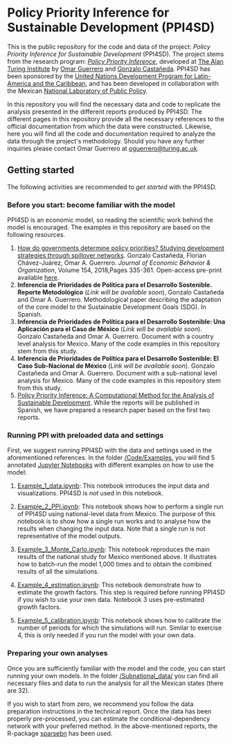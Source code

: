 # Policy Priority Inference for Sustainable Development (PPI4SD)

This is the public repository for the code and data of the project: *Policy Priority Inference for Sustainable Development* (PPI4SD). The project stems from the research program: [*Policy Priority Inference*](https://www.turing.ac.uk/research/research-projects/policy-priority-inference), developed at [The Alan Turing Institute](https://www.turing.ac.uk) by [Omar Guerrero](https://oguerr.com) and [Gonzalo Castañeda](https://www.cide.edu/nosotros/comunidad/profesores/perfil/?id=25). PPI4SD has been sponsored by the [United Nations Development Program for Latin-America and the Caribbean](http://www.latinamerica.undp.org/), and has been developed in collaboration with the Mexican [National Laboratory of Public Policy](https://www.lnpp.mx).

In this repository you will find the necessary data and code to replicate the analysis presented in the different reports produced by PPI4SD. The different pages in this repository provide all the necessary references to the official documentation from which the data were constructed. Likewise, here you will find all the code and documentation required to analyze the data through the project's methodology. Should you have any further inquiries please contact Omar Guerrero at oguerrero@turing.ac.uk.


## Getting started
The following activities are recommended to *get started* with the PPI4SD. 

### Before you start: become familiar with the model
PPI4SD is an economic model, so reading the scientific work behind the model is encouraged. The examples in this repository are based on the following resources.

1. [How do governments determine policy priorities? Studying development strategies through spillover networks](http://www.sciencedirect.com/science/article/pii/S0167268118302026). Gonzalo Castañeda, Florian Chávez-Juárez, Omar A. Guerrero. *Journal of Economic Behavior & Organization*, Volume 154, 2018,Pages 335-361. Open-access pre-print available [here](https://arxiv.org/abs/1902.00432). 
2. **Inferencia de Prioridades de Política para el Desarrollo Sostenible. Reporte Metodológico** (*Link will be available soon*), Gonzalo Castañeda and Omar A. Guerrero. Methodological paper describing the adaptation of the core model to the Sustainable Development Goals (SDG). In Spanish. 
3. **Inferencia de Prioridades de Política para el Desarrollo Sostenible: Una Aplicación para el Caso de México** (*Link will be available soon*). Gonzalo Castañeda and Omar A. Guerrero. Document with a country level analysis for Mexico. Many of the code examples in this repository stem from this study. 
4. **Inferencia de Prioridades de Política para el Desarrollo Sostenible: El Caso Sub-Nacional de México** (*Link will be available soon*). Gonzalo Castañeda and Omar A. Guerrero. Document with a sub-national level analysis for Mexico. Many of the code examples in this repository stem from this study. 
5. [Policy Priority Inference: A Computational Method for the Analysis of Sustainable Development](http://ssrn.com/abstract=3604041). While the reports will be published in Spanish, we have prepared a research paper based on the first two reports.


### Running PPI with preloaded data and settings

First, we suggest running PPI4SD with the data and settings used in the aforementioned references.
In the folder [/Code/Examples](/Code/Examples), you will find 5 annotated [Jupyter Notebooks](https://realpython.com/jupyter-notebook-introduction/) with different examples on how to use the model:

1. [Example_1_data.ipynb](https://github.com/oguerrer/PPI4SD/blob/master/Code/Examples/Example_1_data.ipynb): This notebook introduces the input data and visualizations. PPI4SD is _not_ used in this notebook. 

2.  [Example_2_PPI.ipynb](https://github.com/oguerrer/PPI4SD/blob/master/Code/Examples/Example_2_PPI.ipynb): This notebook shows how to perform a single run of PPI4SD using national-level data from Mexico.
The purpose of this notebook is to show how a single run works and to analyse how the results when changing the input data.
Note that a single run is not representative of the model outputs. 

3. [Example_3_Monte_Carlo.ipynb](https://github.com/oguerrer/PPI4SD/blob/master/Code/Examples/Example_3_Monte_Carlo.ipynb): This notebook reproduces the main results of the national study for Mexico mentioned above.
It illustrates how to batch-run the model 1,000 times and to obtain the combined results of all the simulations. 

4. [Example_4_estimation.ipynb](https://github.com/oguerrer/PPI4SD/blob/master/Code/Examples/Example_4_estimation.ipynb): This notebook demonstrate how to estimate the growth factors.
This step is required before running PPI4SD if you wish to use your own data.
Notebook 3 uses pre-estimated growth factors.

5. [Example_5_calibration.ipynb](https://github.com/oguerrer/PPI4SD/blob/master/Code/Examples/Example_5_calibration.ipynb): This notebook shows how to calibrate the number of periods for which the simulations will run.
Similar to exercise 4, this is only needed if you run the model with your own data. 


### Preparing your own analyses

Once you are sufficiently familiar with the model and the code, you can start running your own models.
In the folder [/Subnational_data/](/Subnational_data) you can find all necessary files and data to run the analysis for all the Mexican states (there are 32). 

If you wish to start from zero, we recommend you follow the data preparation instructions in the technical report.
Once the data has been properly pre-processed, you can estimate the conditional-dependency network with your preferred method.
In the above-mentioned reports, the R-package [sparsebn](https://cran.r-project.org/web/packages/sparsebn/index.html) has been used. 

